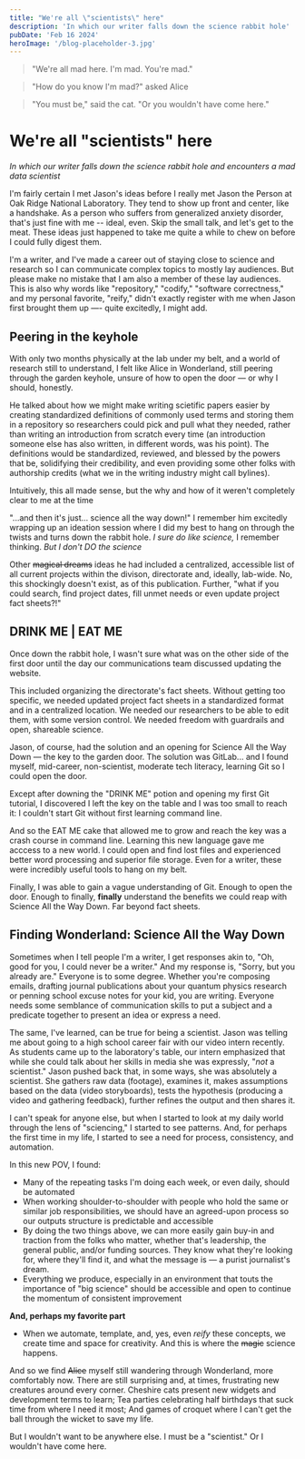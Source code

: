```yaml
---
title: "We're all \"scientists\" here"
description: 'In which our writer falls down the science rabbit hole'
pubDate: 'Feb 16 2024'
heroImage: '/blog-placeholder-3.jpg'
---
```


>"We're all mad here. I'm mad. You're mad."

>"How do you know I'm mad?" asked Alice 

>"You must be," said the cat. "Or you wouldn't have come here."

# We're all "scientists" here
*In which our writer falls down the science rabbit hole and encounters a mad data scientist*

I'm fairly certain I met Jason's ideas before I really met Jason the Person at Oak Ridge National Laboratory. They tend to show up front and center, like a handshake. As a person who suffers from generalized anxiety disorder, that's just fine with me -- ideal, even. Skip the small talk, and let's get to the meat. These ideas just happened to take me quite a while to chew on before I could fully digest them.

I'm a writer, and I've made a career out of staying close to science and research so I can communicate complex topics to mostly lay audiences. But please make no mistake that I am also a member of these lay audiences. This is also why words like "repository," "codify," "software correctness," and my personal favorite, "reify," didn't exactly register with me when Jason first brought them up —- quite excitedly, I might add. 

## Peering in the keyhole
With only two months physically at the lab under my belt, and a world of research still to understand, I felt like Alice in Wonderland, still peering through the garden keyhole, unsure of how to open the door — or why I should, honestly. 

He talked about how we might make writing scietific papers easier by creating standardized definitions of commonly used terms and storing them in a repository so researchers could pick and pull what they needed, rather than writing an introduction from scratch every time (an introduction someone else has also written, in different words, was his point). The definitions would be standardized, reviewed, and blessed by the powers that be, solidifying their credibility, and even providing some other folks with authorship credits (what we in the writing industry might call bylines). 

Intuitively, this all made sense, but the why and how of it weren't completely clear to me at the time

"...and then it's just... science all the way down!" I remember him excitedly wrapping up an ideation session where I did my best to hang on through the twists and turns down the rabbit hole. *I sure do like science,* I remember thinking. *But I don't DO the science*

Other ~~magical dreams~~ ideas he had included a centralized, accessible list of all current projects within the divison, directorate and, ideally, lab-wide. No, this shockingly doesn't exist, as of this publication. Further, "what if you could search, find project dates, fill unmet needs or even update project fact sheets?!" 

## DRINK ME | EAT ME 
Once down the rabbit hole, I wasn't sure what was on the other side of the first door until the day our communications team discussed updating the website. 

This included organizing the directorate's fact sheets. Without getting too specific, we needed updated project fact sheets in a standardized format and in a centralized location. We needed our researchers to be able to edit them, with some version control. We needed freedom with guardrails and open, shareable science. 

Jason, of course, had the solution and an opening for Science All the Way Down — the key to the garden door. The solution was GitLab... and I found myself, mid-career, non-scientist, moderate tech literacy, learning Git so I could open the door. 

Except after downing the "DRINK ME" potion and opening my first Git tutorial, I discovered I left the key on the table and I was too small to reach it: I couldn't start Git without first learning command line. 

And so the EAT ME cake that allowed me to grow and reach the key was a crash course in command line. Learning this new language gave me acccess to a new world. I could open and find lost files and experienced better word processing and superior file storage. Even for a writer, these were incredibly useful tools to hang on my belt.  

Finally, I was able to gain a vague understanding of Git. Enough to open the door. Enough to finally, **finally** understand the benefits we could reap with Science All the Way Down. Far beyond fact sheets. 

## Finding Wonderland: Science All the Way Down

Sometimes when I tell people I'm a writer, I get responses akin to, "Oh, good for you, I could never be a writer." And my response is, "Sorry, but you already are." Everyone is to some degree. Whether you're composing emails, drafting journal publications about your quantum physics research or penning school excuse notes for your kid, you are writing. Everyone needs some semblance of communication skills to put a subject and a predicate together to present an idea or express a need. 

The same, I've learned, can be true for being a scientist. Jason was telling me about going to a high school career fair with our video intern recently. As students came up to the laboratory's table, our intern emphasized that while she could talk about her skills in media she was expressly, "*not* a scientist." Jason pushed back that, in some ways, she was absolutely a scientist. She gathers raw data (footage), examines it, makes assumptions based on the data (video storyboards), tests the hypothesis (producing a video and gathering feedback), further refines the output and then shares it.

I can't speak for anyone else, but when I started to look at my daily world through the lens of "sciencing," I started to see patterns. And, for perhaps the first time in my life, I started to see a need for process, consistency, and automation.

In this new POV, I found: 
- Many of the repeating tasks I'm doing each week, or even daily, should be automated
- When working shoulder-to-shoulder with people who hold the same or similar job responsibilities, we should have an agreed-upon process so our outputs structure is predictable and accessible
- By doing the two things above, we can more easily gain buy-in and traction from the folks who matter, whether that's leadership, the general public, and/or funding sources. They know what they're looking for, where they'll find it, and what the message is — a purist journalist's dream. 
- Everything we produce, especially in an environment that touts the importance of "big science" should be accessible and open to continue the momentum of consistent improvement

**And, perhaps my favorite part**
- When we automate, template, and, yes, even *reify* these concepts, we create time and space for creativity. And this is where the ~~magic~~ science happens. 

And so we find ~~Alice~~ myself still wandering through Wonderland, more comfortably now. There are still surprising and, at times, frustrating new creatures around every corner. Cheshire cats present new widgets and development terms to learn; Tea parties celebrating half birthdays that suck time from where I need it most; And games of croquet where I can't get the ball through the wicket to save my life. 

But I wouldn't want to be anywhere else. I must be a "scientist." Or I wouldn't have come here.



